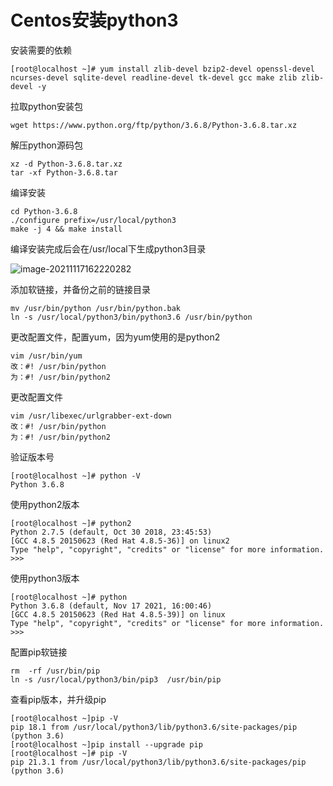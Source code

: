 # Centos安装python3

安装需要的依赖

```
[root@localhost ~]# yum install zlib-devel bzip2-devel openssl-devel ncurses-devel sqlite-devel readline-devel tk-devel gcc make zlib zlib-devel -y
```

拉取python安装包

```
wget https://www.python.org/ftp/python/3.6.8/Python-3.6.8.tar.xz
```

解压python源码包

```
xz -d Python-3.6.8.tar.xz
tar -xf Python-3.6.8.tar
```

编译安装

```
cd Python-3.6.8
./configure prefix=/usr/local/python3
make -j 4 && make install
```

编译安装完成后会在/usr/local下生成python3目录

![image-20211117162220282](https://img.myhappiness.top/img/image-20211117162220282.png)

添加软链接，并备份之前的链接目录

```
mv /usr/bin/python /usr/bin/python.bak
ln -s /usr/local/python3/bin/python3.6 /usr/bin/python
```

更改配置文件，配置yum，因为yum使用的是python2

```
vim /usr/bin/yum
改：#! /usr/bin/python
为：#! /usr/bin/python2
```

更改配置文件

```
vim /usr/libexec/urlgrabber-ext-down
改：#! /usr/bin/python
为：#! /usr/bin/python2
```

验证版本号

```
[root@localhost ~]# python -V
Python 3.6.8
```

使用python2版本

```
[root@localhost ~]# python2
Python 2.7.5 (default, Oct 30 2018, 23:45:53) 
[GCC 4.8.5 20150623 (Red Hat 4.8.5-36)] on linux2
Type "help", "copyright", "credits" or "license" for more information.
>>> 
```

使用python3版本

```
[root@localhost ~]# python
Python 3.6.8 (default, Nov 17 2021, 16:00:46) 
[GCC 4.8.5 20150623 (Red Hat 4.8.5-39)] on linux
Type "help", "copyright", "credits" or "license" for more information.
>>> 
```

配置pip软链接

```
rm  -rf /usr/bin/pip
ln -s /usr/local/python3/bin/pip3  /usr/bin/pip
```

查看pip版本，并升级pip

```
[root@localhost ~]pip -V
pip 18.1 from /usr/local/python3/lib/python3.6/site-packages/pip (python 3.6)
[root@localhost ~]pip install --upgrade pip
[root@localhost ~]# pip -V
pip 21.3.1 from /usr/local/python3/lib/python3.6/site-packages/pip (python 3.6)
```

